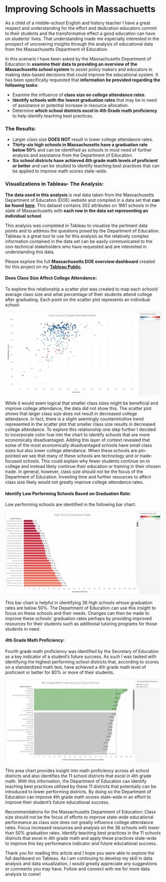 # Improving Schools in Massachuetts

As a child of a middle-school English and history teacher I have a great respect and understanding for the effort and dedication educators commit to their students and the transformative effect a good education can have on students’ lives. That understanding made me especially interested in the prospect of uncovering insights through the analysis of educational data from the Massachusetts Department of Education.

In this scenario I have been asked by the Massachusetts Department of Education to __examine their data to providing an overview of the Massachusetts school system__ to assist policy makers and educators in making data-based decisions that could improve the educational system. It has been specifically requested that __information be provided regarding the following tasks__:

* Examine the influence of **class size on college attendance rates**.
* __Identify schools with the lowest graduation rates__ that may be in need of assistance or potential increase in resource allocation.
* Determine **which school districts excel in 4th Grade math proficiency** to help identify teaching best practices.

### The Results:

* Larger class size __DOES NOT__ result in lower college attendance rates.
* __Thirty-six high schools in Massachusetts have a graduation rate below 50%__ and can be identified as schools in most need of further analysis and assistance from the Department of Education.
* __Six school districts have achieved 4th grade math levels of proficient or better__ and can be studied to identify teaching best practices that can be applied to improve math scores state-wide.

### Visualizations in Tableau- The Analysis:

**The data used in this analysis** is real data taken from the Massachusetts Department of Education (DOE) website and compiled in a data set that **can be found** [**here**](https://www.kaggle.com/datasets/ndalziel/massachusetts-public-schools-data). This dataset contains 302 attributes on 1861 schools in the state of Massachusetts with **each row in the data set representing an individual school**.

This analysis was completed in Tableau to visualize the pertinent data points and to address the questions posed by the Department of Education. Tableau is a great tool to use for this analysis as the relatively complex information contained in the data set can be easily communicated to the non-technical stakeholders who have requested and are interested in understanding this data. 

Please explore the full **Massachusetts DOE overview dashboard** created for this project on my [**Tableau Public**](https://public.tableau.com/app/profile/andrew.schenk6747/viz/MassachusettsSchoolDistrictProject/MassSchoolsDashboard).

#### Does Class Size Affect College Attendance:

To explore this relationship a scatter plot was created to map each schools’ average class size and what percentage of their students attend college after graduating. Each point on the scatter plot represents an individual school:

<img src="images/Class Size Viz.png?raw=true"/>

While it would seem logical that smaller class sizes might be beneficial and improve college attendance, the data did not show this. The scatter plot shows that larger class size does not result in decreased college attendance. In fact, there is a slight seemingly counterintuitive trend represented in the scatter plot that smaller class size results in decreased college attendance. 
To explore this relationship one step further I decided to incorporate color hue into the chart to identify schools that are more economically disadvantaged. Adding this layer of context revealed that some of the most economically disadvantaged schools have small class sizes but also lower college attendance. When these schools are pin-pointed we see that many of these schools are technology and or trade-focused schools. This could explain why fewer students continue on to college and instead likely continue their education or training in their chosen trade.
In general, however, class size should not be the focus of the Department of Education. Investing time and further resources to affect class size likely would not greatly improve college attendance rates.

#### Identify Low Performing Schools Based on Graduation Rate:

Low performing schools are identified in the following bar chart:

<img src="images/GradRateViz.png?raw=true"/>

This bar chart is helpful in identifying 36 high schools whose graduation rates are below 50%. The Department of Education can use this insight to focus on these schools and their needs. Changes can then be made to improve these schools’ graduation rates perhaps by providing improved resources for their students such as additional tutoring programs for those students in need.

#### 4th Grade Math Proficiency:

Fourth grade math proficiency was identified by the Secretary of Education as a key indicator of a student’s future success. As such I was tasked with identifying the highest performing school districts that, according to scores on a standardized math test, have achieved a 4th grade math level of proficient or better for 80% or more of their students.

<img src="images/4th Grade Math Viz.png?raw=true"/>



This area chart provides insight into math proficiency across all school districts and also identifies the 11 school districts that excel in 4th grade math. With this information, the Department of Education can identify teaching best practices utilized by these 11 districts that potentially can be introduced to lower performing districts. By doing so the Department of Education can improve 4th grade math scores state-wide in an effort to improve their student’s future educational success.

Recommendations for the Massachusetts Department of Education:
Class size should not be the focus of efforts to improve state-wide educational performance as class size does not greatly influence college attendance rates.
Focus increased resources and analysis on the 36 schools with lower than 50% graduation rates. 
Identify teaching best practices in the 11 schools districts that excel in 4th grade math and apply these practices state-wide to improve this key performance indicator and future educational success.
 
Thank you for reading this article and I hope you were able to explore the full dashboard on Tableau. As I am continuing to develop my skill in data analysis and data visualization, I would greatly appreciate any suggestions or comments you may have. Follow and connect with me for more data analysis to come!
